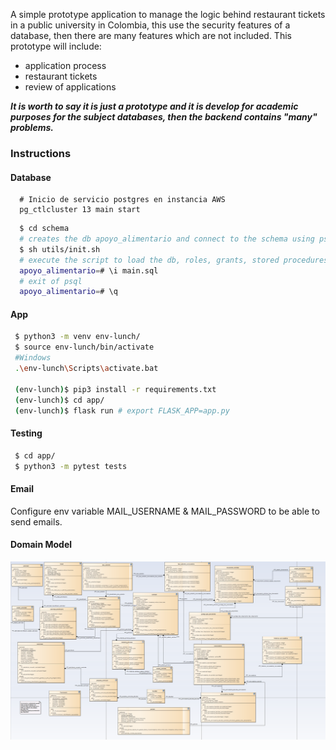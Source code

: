 A simple prototype application to manage the logic behind restaurant tickets in a public university in Colombia, this use the security features of a database, then there are many features which are not included. This prototype will include:

- application process
- restaurant tickets
- review of applications

***It is worth to say it is just a prototype and it is develop for academic purposes for the subject databases, then the backend contains "many" problems.***

### Instructions

#### Database
```
  # Inicio de servicio postgres en instancia AWS
  pg_ctlcluster 13 main start
```

```sh
  $ cd schema
  # creates the db apoyo_alimentario and connect to the schema using psql
  $ sh utils/init.sh
  # execute the script to load the db, roles, grants, stored procedures, triggers
  apoyo_alimentario=# \i main.sql
  # exit of psql
  apoyo_alimentario=# \q
```


#### App
```sh
 $ python3 -m venv env-lunch/
 $ source env-lunch/bin/activate
 #Windows
 .\env-lunch\Scripts\activate.bat

 (env-lunch)$ pip3 install -r requirements.txt
 (env-lunch)$ cd app/
 (env-lunch)$ flask run # export FLASK_APP=app.py
```

#### Testing
```sh
 $ cd app/
 $ python3 -m pytest tests
```


#### Email

Configure  env variable MAIL_USERNAME & MAIL_PASSWORD to be able to send 
emails.


#### Domain Model

<a href="schema/DomainModel.png"><img src="schema/DomainModel.png"></a>
